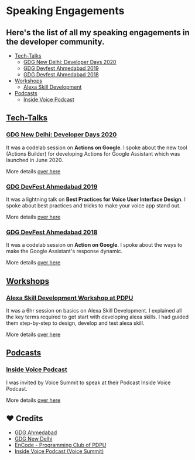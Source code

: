 # Speaking Engagements

## Here's the list of all my speaking engagements in the developer community.

- [Tech-Talks](#tech-talks)
  - [GDG New Delhi: Developer Days 2020](./Tech-Talks/Developer-Days-GDG-New-Delhi-2020/README.md)
  - [GDG Devfest Ahmedabad 2019](./Tech-Talks/DevFest-Ahmedabad-2019/README.md)
  - [GDG Devfest Ahmedabad 2018](./Tech-Talks/DevFest-Ahmedabad-2018/README.md)
- [Workshops](#Workshops)
  - [Alexa Skill Development](./Workshops/Alexa-Workshop-at-PDPU/README.md)
- [Podcasts](#Podcasts)
  - [Inside Voice Podcast](./Podcasts/Inside-Voice-Podcast/README.md)

## [Tech-Talks](./Tech-Talks)

### [GDG New Delhi: Developer Days 2020](./Tech-Talks/Developer-Days-GDG-New-Delhi-2020/README.md)

It was a codelab session on **Actions on Google**. I spoke about the new tool (Actions Builder) for developing Actions for Google Assistant which was launched in June 2020.

More details [over here](./Tech-Talks/Developer-Days-GDG-New-Delhi-2020/README.md)

### [GDG DevFest Ahmedabad 2019](./Tech-Talks/DevFest-Ahmedabad-2019/README.md)

It was a lightning talk on **Best Practices for Voice User Interface Design**. I spoke about best practices and tricks to make your voice app stand out.

More details [over here](./Tech-Talks/DevFest-Ahmedabad-2019/README.md)

### [GDG DevFest Ahmedabad 2018](./Tech-Talks/DevFest-Ahmedabad-2018/README.md)

It was a codelab session on **Action on Google**. I spoke about the ways to make the Google Assistant's response dynamic.

More details [over here](./Tech-Talks/DevFest-Ahmedabad-2018/README.md)


## [Workshops](./Workshops)

### [Alexa Skill Development Workshop at PDPU](./Workshops/Alexa-Workshop-at-PDPU/README.md)

It was a 6hr session on basics on Alexa Skill Development. I explained all the key terms required to get start with developing alexa skills. I had guided them step-by-step to design, develop and test alexa skill. 

More details [over here](./Workshops/Alexa-Workshop-at-PDPU/README.md)

## [Podcasts](./Podcasts)

### [Inside Voice Podcast](./Podcasts/Inside-Voice-Podcast/README.md)

I was invited by Voice Summit to speak at their Podcast Inside Voice Podcast. 

More details [over here](./Podcasts/Inside-Voice-Podcast/README.md)


## ❤️ Credits

- [GDG Ahmedabad](https://gdgahmedabad.com/)
- [GDG New Delhi](http://gdgnewdelhi.github.io/)
- [EnCode - Programming Club of PDPU](https://www.facebook.com/encodepdpu/)
- [Inside Voice Podcast (Voice Summit)](https://www.voicesummit.ai/)
